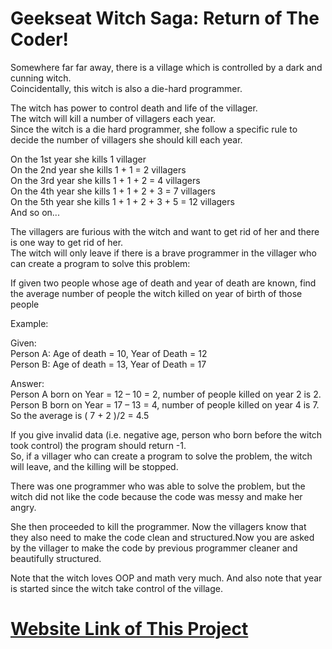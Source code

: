 

# Geekseat Witch Saga: Return of The Coder!

Somewhere far far away, there is a village which is controlled by a dark and cunning witch. <br /> 
Coincidentally, this witch is also a die-hard programmer.

The witch has power to control death and life of the villager. <br /> 
The witch will kill a number of villagers each year. <br /> 
Since the witch is a die hard programmer, she follow a specific rule to decide the number of villagers
she should kill each year.

On the 1st year she kills 1 villager <br /> 
On the 2nd year she kills 1 + 1 = 2 villagers <br /> 
On the 3rd year she kills 1 + 1 + 2 = 4 villagers <br /> 
On the 4th year she kills 1 + 1 + 2 + 3 = 7 villagers <br /> 
On the 5th year she kills 1 + 1 + 2 + 3 + 5 = 12 villagers <br /> 
And so on...

The villagers are furious with the witch and want to get rid of her and there is one way to get rid of
her. <br /> 
The witch will only leave if there is a brave programmer in the villager who can create a program to
solve this problem:

If given two people whose age of death and year of death are known, find the average number of
people the witch killed on year of birth of those people

Example:

Given: <br /> 
Person A: Age of death = 10, Year of Death = 12 <br /> 
Person B: Age of death = 13, Year of Death = 17 <br /> 

Answer: <br /> 
Person A born on Year = 12 – 10 = 2, number of people killed on year 2 is 2. <br /> 
Person B born on Year = 17 – 13 = 4, number of people killed on year 4 is 7. <br /> 
So the average is ( 7 + 2 )/2 = 4.5 <br /> 

If you give invalid data (i.e. negative age, person who born before the witch took control) the
program should return -1. <br /> 
So, if a villager who can create a program to solve the problem, the witch will leave, and the killing
will be stopped.

There was one programmer who was able to solve the problem, but the witch did not like the code
because the code was messy and make her angry.

She then proceeded to kill the programmer. Now the villagers know that they also need to make the
code clean and structured.Now you are asked by the villager to make the code by previous programmer cleaner and beautifully
structured.

Note that the witch loves OOP and math very much. And also note that year is started since the
witch take control of the village.


# [Website Link of This Project](http://witch-saga-app.herokuapp.com)
